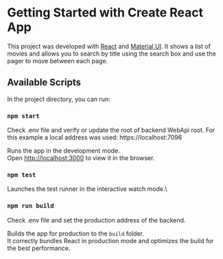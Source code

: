 # Getting Started with Create React App

This project was developed with [React](https://reactjs.org) and [Material UI](https://github.com/mui/material-ui). 
It shows a list of movies and allows you to search by title using the search box and use the pager to move between each page.

## Available Scripts

In the project directory, you can run:

### `npm start`

Check .env file and verify or update the root of backend WebApi root.
For this example a local address was used: https://localhost:7096

Runs the app in the development mode.\
Open [http://localhost:3000](http://localhost:3000) to view it in the browser.


### `npm test`

Launches the test runner in the interactive watch mode.\

### `npm run build`

Check .env file and set the production address of the backend.

Builds the app for production to the `build` folder.\
It correctly bundles React in production mode and optimizes the build for the best performance.

